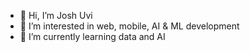 - 👋 Hi, I’m Josh Uvi
- 👀 I’m interested in web, mobile, AI & ML development
- 🌱 I’m currently learning data and AI


<!---
josh-uvi-tw/josh-uvi-tw is a ✨ special ✨ repository because its `README.md` (this file) appears on your GitHub profile.
You can click the Preview link to take a look at your changes.
--->

